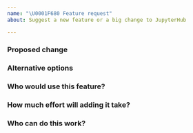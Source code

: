 ```yaml
---
name: "\U0001F680 Feature request"
about: Suggest a new feature or a big change to JupyterHub

---
```

<!-- Thank you for contributing. These HTML commments will not render in the issue, but you can delete them once you've read them if you prefer! -->

### Proposed change
<!-- Use this section to describe the feature you'd like to be added. -->


### Alternative options
<!-- Use this section to describe alternative options and why you've decided on the proposed feature above. -->


### Who would use this feature?
<!-- Describe the audience for this feature. This information will affect who chooses to work on the feature with you. -->


### How much effort will adding it take?
<!-- Try to estimate how much work adding this feature will require. This information will affect who chooses to work on the feature with you. -->


### Who can do this work?
<!-- What skills are needed? Who can be recruited to add this feature? This information will affect who chooses to work on the feature with you. -->
